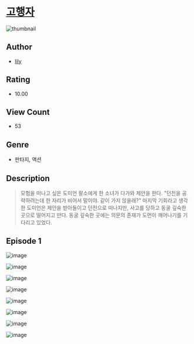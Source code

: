 # [고행자](https://comic.naver.com/challenge/list?titleId=811205)
![thumbnail](https://image-comic.pstatic.net/user_contents_data/challenge_comic/2023/05/25/upload_7220784458782553445_480x623.jpeg)

## Author
- [lily](https://comic.naver.com/artistTitle?id=367239)

## Rating
- 10.00

## View Count
- 53

## Genre
- 판타지, 액션

## Description
> 모험을 떠나고 싶은 도미언 팔소에게 한 소녀가 다가와 제안을 한다. "던전을 공략하려는데 한 자리가 비어서 말이야. 같이 가지 않을래?" 마지막 기회라고 생각한 도미언은 제안을 받아들이고 던전으로 떠나지만, 사고를 당하고 동굴 깊숙한 곳으로 떨어지고 만다. 동굴 깊숙한 곳에는 의문의 존재가 도먼이 깨어나기를 기다리고 있었다.


## Episode 1
![image](https://image-comic.pstatic.net/user_contents_data/challenge_comic/2023/05/25/367239/upload_3847255203776652344.jpeg)

![image](https://image-comic.pstatic.net/user_contents_data/challenge_comic/2023/05/25/367239/upload_7364620560638227813.jpeg)

![image](https://image-comic.pstatic.net/user_contents_data/challenge_comic/2023/05/25/367239/upload_3762301437837063265.jpeg)

![image](https://image-comic.pstatic.net/user_contents_data/challenge_comic/2023/05/25/367239/upload_3559595464795316790.jpeg)

![image](https://image-comic.pstatic.net/user_contents_data/challenge_comic/2023/05/25/367239/upload_7148679783983952945.jpeg)

![image](https://image-comic.pstatic.net/user_contents_data/challenge_comic/2023/05/25/367239/upload_3474354911040266806.jpeg)

![image](https://image-comic.pstatic.net/user_contents_data/challenge_comic/2023/05/25/367239/upload_7378692110366881592.jpeg)

![image](https://image-comic.pstatic.net/user_contents_data/challenge_comic/2023/05/25/367239/upload_7221857594915567670.jpeg)
